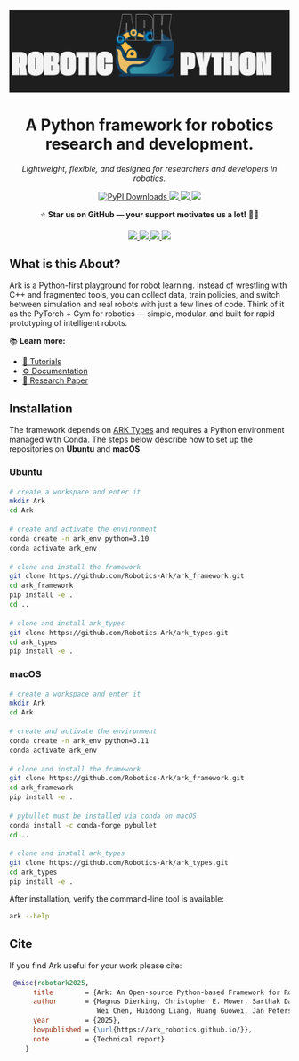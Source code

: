 <p align="center">
  <img src="Logo.png" alt="Ark Framework Logo" width="1500">
</p>

<h1 align="center">A Python framework for robotics research and development.</h1>

<p align="center">
  <em>Lightweight, flexible, and designed for researchers and developers in robotics.</em>
</p>

<p align="center">
  <a href="https://pepy.tech/project/ark-robotics">
    <img src="https://static.pepy.tech/badge/ark-robotics" alt="PyPI Downloads">
  </a>
  <a href="https://opensource.org/licenses/MIT">
    <img src="https://img.shields.io/badge/License-MIT-green.svg">
  </a>
  <a href="https://github.com/Robotics-Ark/ark_framework/commits/main">
    <img src="https://img.shields.io/github/last-commit/Robotics-Ark/ark_framework">
  </a>
  <a href="https://github.com/Robotics-Ark/ark_framework/stargazers">
    <img src="https://img.shields.io/github/stars/Robotics-Ark/ark_framework?style=social">
  </a>
</p>

<p align="center">
  ⭐ <b>Star us on GitHub — your support motivates us a lot!</b> 🙏😊
</p>

<p align="center">
  <a href="https://twitter.com/intent/tweet?text=Check+out+ark_framework:+https://github.com/Robotics-Ark/ark_framework">
    <img src="https://img.shields.io/badge/Share%20on-X-black?logo=x&logoColor=white">
  </a>
  <a href="https://www.facebook.com/sharer/sharer.php?u=https://github.com/Robotics-Ark/ark_framework">
    <img src="https://img.shields.io/badge/Share%20on-Facebook-1877F2?logo=facebook&logoColor=white">
  </a>
  <a href="https://t.me/share/url?url=https://github.com/Robotics-Ark/ark_framework&text=Check+out+ark_framework">
    <img src="https://img.shields.io/badge/Share%20on-Telegram-0088CC?logo=telegram&logoColor=white">
  </a>
  <a href="https://www.linkedin.com/sharing/share-offsite/?url=https://github.com/Robotics-Ark/ark_framework">
    <img src="https://img.shields.io/badge/Share%20on-LinkedIn-0A66C2?logo=linkedin&logoColor=white">
  </a>
</p>

## What is this About? 

Ark is a Python-first playground for robot learning. Instead of wrestling with C++ and fragmented tools, you can collect data, train policies, and switch between simulation and real robots with just a few lines of code. Think of it as the PyTorch + Gym for robotics — simple, modular, and built for rapid prototyping of intelligent robots. 

📚 **Learn more:**  
- [📖 Tutorials](https://arkrobotics.notion.site/ARK-Home-22be053d9c6f8096bcdbefd6276aba61)  
- [⚙️ Documentation](https://robotics-ark.github.io/ark_robotics.github.io/docs/html/index.html)  
- [📄 Research Paper](https://robotics-ark.github.io/ark_robotics.github.io/static/images/2506.21628v2.pdf)  


## Installation

The framework depends on [ARK Types](https://github.com/Robotics-Ark/ark_types) and
requires a Python environment managed with Conda. The steps below describe how
to set up the repositories on **Ubuntu** and **macOS**.

### Ubuntu

```bash
# create a workspace and enter it
mkdir Ark
cd Ark

# create and activate the environment
conda create -n ark_env python=3.10
conda activate ark_env

# clone and install the framework
git clone https://github.com/Robotics-Ark/ark_framework.git
cd ark_framework
pip install -e .
cd ..

# clone and install ark_types
git clone https://github.com/Robotics-Ark/ark_types.git
cd ark_types
pip install -e .
```

### macOS

```bash
# create a workspace and enter it
mkdir Ark
cd Ark

# create and activate the environment
conda create -n ark_env python=3.11
conda activate ark_env

# clone and install the framework
git clone https://github.com/Robotics-Ark/ark_framework.git
cd ark_framework
pip install -e .

# pybullet must be installed via conda on macOS
conda install -c conda-forge pybullet
cd ..

# clone and install ark_types
git clone https://github.com/Robotics-Ark/ark_types.git
cd ark_types
pip install -e .
```

After installation, verify the command-line tool is available:

```bash
ark --help
```

## Cite

If you find Ark useful for your work please cite:

```bibtex
 @misc{robotark2025,
      title        = {Ark: An Open-source Python-based Framework for Robot Learning},
      author       = {Magnus Dierking, Christopher E. Mower, Sarthak Das, Huang Helong, Jiacheng Qiu, Cody Reading, 
                      Wei Chen, Huidong Liang, Huang Guowei, Jan Peters, Quan Xingyue, Jun Wang, Haitham Bou-Ammar},
      year         = {2025},
      howpublished = {\url{https://ark_robotics.github.io/}},
      note         = {Technical report}
    }
```
